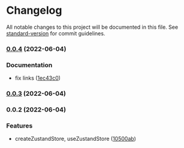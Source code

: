 # Changelog

All notable changes to this project will be documented in this file. See [standard-version](https://github.com/conventional-changelog/standard-version) for commit guidelines.

### [0.0.4](https://github.com/Sinakhx/use-zustand-store/compare/v0.0.3...v0.0.4) (2022-06-04)


### Documentation

* fix links ([1ec43c0](https://github.com/Sinakhx/use-zustand-store/commit/1ec43c0630abc44a8b34da0481f68cf69430c9b7))

### [0.0.3](https://github.com/Sinakhx/use-zustand-store/compare/v0.0.2...v0.0.3) (2022-06-04)

### 0.0.2 (2022-06-04)


### Features

* createZustandStore, useZustandStore ([10500ab](https://github.com/Sinakhx/use-zustand-store/commit/10500ab4703e7b55a74485038703a1a46f7097ad))
